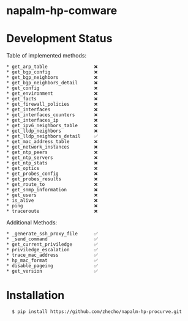 # napalm-hp-comware


Development Status
==================

Table of implemented methods:

    * get_arp_table                 ❌
    * get_bgp_config                ❌
    * get_bgp_neighbors             ❌
    * get_bgp_neighbors_detail      ❌
    * get_config                    ❌
    * get_environment               ❌
    * get_facts                     ❌
    * get_firewall_policies         ❌
    * get_interfaces                ❌
    * get_interfaces_counters       ❌
    * get_interfaces_ip             ❌
    * get_ipv6_neighbors_table      ❌
    * get_lldp_neighbors            ❌
    * get_lldp_neighbors_detail     ✅
    * get_mac_address_table         ❌
    * get_network_instances         ❌
    * get_ntp_peers                 ❌
    * get_ntp_servers               ❌
    * get_ntp_stats                 ❌
    * get_optics                    ❌
    * get_probes_config             ❌
    * get_probes_results            ❌
    * get_route_to                  ❌
    * get_snmp_information          ❌
    * get_users                     ❌
    * is_alive                      ❌
    * ping                          ❌
    * traceroute                    ❌
                                    
Additional Methods:

    * _generate_ssh_proxy_file      ✅
    * _send_command                 ✅
    * get_current_priviledge        ✅
    * priviledge_escalation         ✅
    * trace_mac_address             ✅
    * hp_mac_format                 ✅
    * disable_pageing               ✅
    * get_version                   ✅




Installation
============

  ```
    $ pip install https://github.com/zhecho/napalm-hp-procurve.git
  ```    

